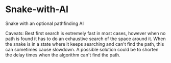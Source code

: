 # Snake-with-AI
Snake with an optional pathfinding AI

Caveats: Best first search is extremely fast in most cases, however when no path is found it has to do an exhaustive search of the space around it. When the snake is in a state where it keeps searching and can't find the path, this can sometimes cause slowdown. A possible solution could be to shorten the delay times when the algorithm can't find the path.
